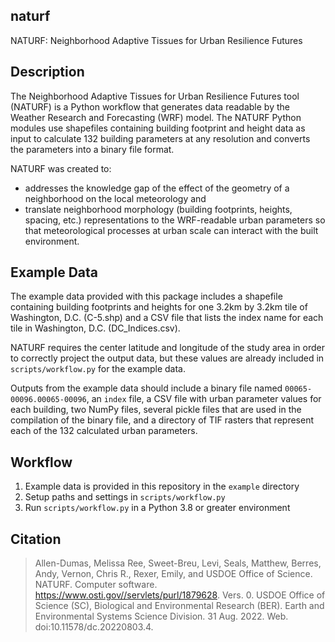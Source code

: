 

## naturf

NATURF: Neighborhood Adaptive Tissues for Urban Resilience Futures

## Description

The Neighborhood Adaptive Tissues for Urban Resilience Futures tool (NATURF) is
a Python workflow that generates data readable by the Weather Research and
Forecasting (WRF) model. The NATURF Python modules use shapefiles containing
building footprint and height data as input to calculate 132 building parameters
at any resolution and converts the parameters into a binary file format.

NATURF was created to:

  - addresses the knowledge gap of the effect of the geometry of a neighborhood on the local meteorology and
  -  translate neighborhood morphology (building footprints, heights, spacing, etc.) representations to the WRF-readable urban parameters so that meteorological processes at urban scale can interact with the built environment.

## Example Data

The example data provided with this package includes a shapefile containing building footprints and heights for one 3.2km by 3.2km tile of 
Washington, D.C. (C-5.shp) and a CSV file that lists the index name for each tile in Washington, D.C. (DC_Indices.csv).

NATURF requires the center latitude and longitude of the study area in order to correctly project the output data, 
but these values are already included in `scripts/workflow.py` for the example data.

Outputs from the example data should include a binary file named `00065-00096.00065-00096`, an `index` file, 
a CSV file with urban parameter values for each building, two NumPy files, several pickle files that are 
used in the compilation of the binary file, and a directory of TIF rasters that represent each of the 
132 calculated urban parameters.

## Workflow

1. Example data is provided in this repository in the `example` directory
2. Setup paths and settings in `scripts/workflow.py`
3. Run `scripts/workflow.py` in a Python 3.8 or greater environment

## Citation

> Allen-Dumas, Melissa Ree, Sweet-Breu, Levi, Seals, Matthew, Berres, Andy, Vernon, Chris R., Rexer, Emily, and USDOE Office of Science. NATURF. Computer software. https://www.osti.gov//servlets/purl/1879628. Vers. 0. USDOE Office of Science (SC), Biological and Environmental Research (BER). Earth and Environmental Systems Science Division. 31 Aug. 2022. Web. doi:10.11578/dc.20220803.4.
